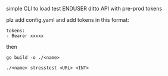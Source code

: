 simple CLI to load test ENDUSER ditto API with pre-prod tokens

plz add config.yaml and add tokens in this format:
```
tokens:
- Bearer xxxxx
```

then

```
go build -o ./<name>

./<name> stresstest <URL> <INT>
```
